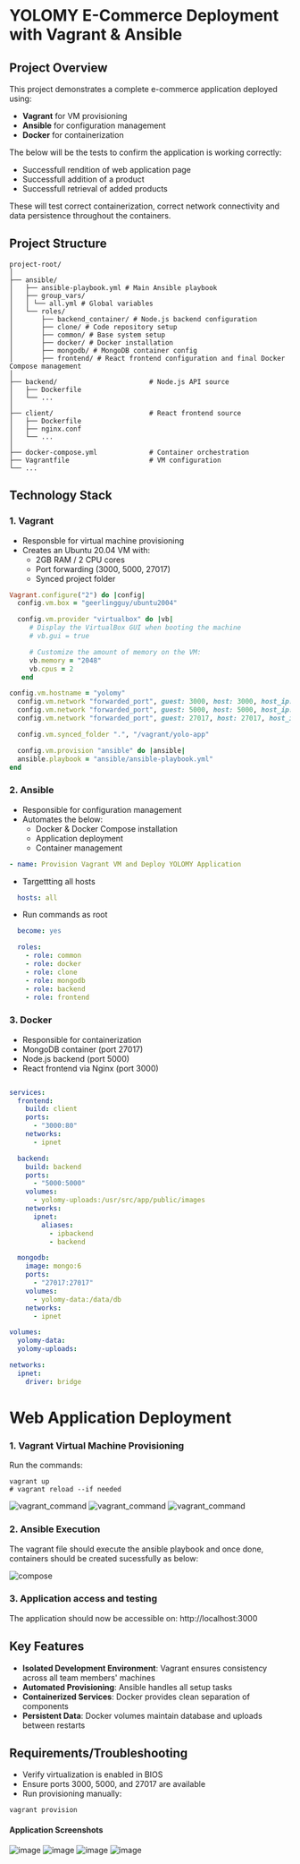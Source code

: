 # YOLOMY E-Commerce Deployment with Vagrant & Ansible

## Project Overview
This project demonstrates a complete e-commerce application deployed using:
- **Vagrant** for VM provisioning
- **Ansible** for configuration management
- **Docker** for containerization


The below will be the tests to confirm the application is working correctly:
- Successfull rendition of web application page
- Successfull addition of a product
- Successfull retrieval of added products

These will test correct containerization, correct network connectivity and data persistence throughout the containers.

## Project Structure
```
project-root/
│
├── ansible/
│   ├── ansible-playbook.yml # Main Ansible playbook
│   ├── group_vars/
│   │ └── all.yml # Global variables
│   └── roles/
│       ├── backend_container/ # Node.js backend configuration
│       ├── clone/ # Code repository setup
│       ├── common/ # Base system setup
│       ├── docker/ # Docker installation
│       ├── mongodb/ # MongoDB container config
│       ├── frontend/ # React frontend configuration and final Docker Compose management
│
├── backend/                       # Node.js API source
│   ├── Dockerfile
│   └── ...
│
├── client/                        # React frontend source
│   ├── Dockerfile
│   ├── nginx.conf
│   └── ...
│
├── docker-compose.yml             # Container orchestration
├── Vagrantfile                    # VM configuration
└── ...
```
## Technology Stack

### 1. Vagrant
- Responsble for virtual machine provisioning
- Creates an Ubuntu 20.04 VM with:
  - 2GB RAM / 2 CPU cores
  - Port forwarding (3000, 5000, 27017)
  - Synced project folder

```ruby
Vagrant.configure("2") do |config|
  config.vm.box = "geerlingguy/ubuntu2004"

  config.vm.provider "virtualbox" do |vb|
     # Display the VirtualBox GUI when booting the machine
     # vb.gui = true

     # Customize the amount of memory on the VM:
     vb.memory = "2048"
     vb.cpus = 2
   end

config.vm.hostname = "yolomy"
  config.vm.network "forwarded_port", guest: 3000, host: 3000, host_ip: "127.0.0.1"
  config.vm.network "forwarded_port", guest: 5000, host: 5000, host_ip: "127.0.0.1"
  config.vm.network "forwarded_port", guest: 27017, host: 27017, host_ip: "127.0.0.1"

  config.vm.synced_folder ".", "/vagrant/yolo-app"

  config.vm.provision "ansible" do |ansible|
  ansible.playbook = "ansible/ansible-playbook.yml"
end
```
### 2. Ansible
- Responsible for configuration management
- Automates the below:
  -   Docker & Docker Compose installation
  -   Application deployment
  -   Container management

```yml
- name: Provision Vagrant VM and Deploy YOLOMY Application
```
  - Targettting all hosts
```yml
  hosts: all
```

  - Run commands as root
```yml
  become: yes
```
```yml
  roles:
    - role: common
    - role: docker
    - role: clone
    - role: mongodb
    - role: backend
    - role: frontend
```
### 3. Docker
- Responsible for containerization
-   MongoDB container (port 27017)
-   Node.js backend (port 5000)
-   React frontend via Nginx (port 3000)
```yml

services:
  frontend:
    build: client
    ports:
      - "3000:80"
    networks:
      - ipnet

  backend:
    build: backend
    ports:
      - "5000:5000"
    volumes:
      - yolomy-uploads:/usr/src/app/public/images
    networks:
      ipnet:
        aliases:
          - ipbackend
          - backend

  mongodb:
    image: mongo:6
    ports:
      - "27017:27017"
    volumes:
      - yolomy-data:/data/db
    networks:
      - ipnet

volumes:
  yolomy-data:
  yolomy-uploads:

networks:
  ipnet:
    driver: bridge
```
# Web Application Deployment

### 1. Vagrant Virtual Machine Provisioning
Run the commands:
```
vagrant up
# vagrant reload --if needed
```
![vagrant_command](./vagrantup.png "vagrant_command")
![vagrant_command](./vagrantup1.png "vagrant_command")
![vagrant_command](./vagrantup2.png "vagrant_command")

### 2. Ansible Execution
The vagrant file should execute the ansible playbook and once done, containers should be created sucessfully as below:

![compose](./compose.png "compose")
### 3. Application access and testing
The application should now be accessible on: http://localhost:3000

## Key Features
-   **Isolated Development Environment**: Vagrant ensures consistency across all team members' machines
-   **Automated Provisioning**: Ansible handles all setup tasks
-   **Containerized Services**: Docker provides clean separation of components
-   **Persistent Data**: Docker volumes maintain database and uploads between restarts


## Requirements/Troubleshooting
-   Verify virtualization is enabled in BIOS
-   Ensure ports 3000, 5000, and 27017 are available
-   Run provisioning manually:
```
vagrant provision
```

#### Application Screenshots
![image](./image1.png "image")
![image](./image2.png "image")
![image](./image3.png "image")
![image](./image4.png "image")

